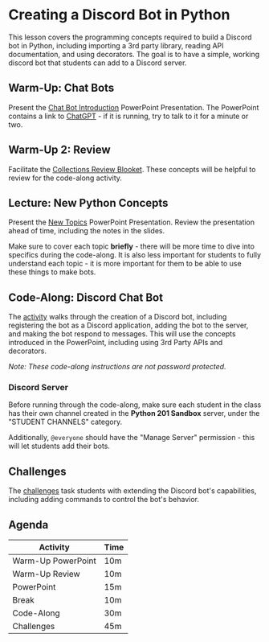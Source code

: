 # Creating a Discord Bot in Python
This lesson covers the programming concepts required to build a Discord bot in Python, including importing a 3rd party library, reading API documentation, and using decorators. The goal is to have a simple, working discord bot that students can add to a Discord server.

## Warm-Up: Chat Bots
Present the [Chat Bot Introduction](ChatBotIntro.pptx) PowerPoint Presentation. The PowerPoint contains a link to [ChatGPT](https://chat.openai.com/) - if it is running, try to talk to it for a minute or two.

## Warm-Up 2: Review
Facilitate the [Collections Review Blooket](https://dashboard.blooket.com/set/63d95bc0d8f11676f772f2b0). These concepts will be helpful to review for the code-along activity.

## Lecture: New Python Concepts
Present the [New Topics](NewTopics.pptx) PowerPoint Presentation. Review the presentation ahead of time, including the notes in the slides.

Make sure to cover each topic **briefly** - there will be more time to dive into specifics during the code-along. It is also less important for students to fully understand each topic - it is more important for them to be able to use these things to make bots.

## Code-Along: Discord Chat Bot
The [activity](DiscordCodeAlong.md) walks through the creation of a Discord bot, including registering the bot as a Discord application, adding the bot to the server, and making the bot respond to messages. This will use the concepts introduced in the PowerPoint, including using 3rd Party APIs and decorators.

_Note: These code-along instructions are not password protected._

### Discord Server
Before running through the code-along, make sure each student in the class has their own channel created in the **Python 201 Sandbox** server, under the "STUDENT CHANNELS" category.

Additionally, `@everyone` should have the "Manage Server" permission - this will let students add their bots.

## Challenges
The [challenges](DiscordChallenges.md) task students with extending the Discord bot's capabilities, including adding commands to control the bot's behavior.

## Agenda

| Activity | Time |
|-|-|
| Warm-Up PowerPoint | 10m |
| Warm-Up Review | 10m |
| PowerPoint | 15m |
| Break | 10m |
| Code-Along | 30m |
| Challenges | 45m |

